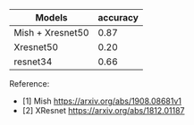 | Models           | accuracy |
|------------------|----------|
| Mish + Xresnet50 |   0.87   |
| Xresnet50        |   0.20   |
| resnet34         |   0.66   |

Reference:
- [1] Mish https://arxiv.org/abs/1908.08681v1
- [2] XResnet https://arxiv.org/abs/1812.01187

